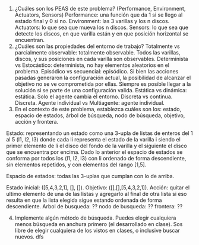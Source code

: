 1. ¿Cuáles son los PEAS de este problema? (Performance, Environment, Actuators, Sensors)
Performance: una función que da 1 si se llego al estado final y 0 si no.
Environment: las 3 varillas y los n discos.
Actuators: lo que sea que mueva los n discos.
Sensors: lo que sea que detecte los discos, en que varilla están y en que posición horizontal se encuentran.
2. ¿Cuáles son las propiedades del entorno de trabajo?
Totalmente  vs parcialmente observable: totalmente observable. Todos las varillas, discos, y sus posiciones en cada varilla son observables.
Determinista vs Estocástico: determinista, no hay elementos aleatorios en el problema.
Episódico vs secuencial: episódico. Si bien las acciones pasadas generaron la configuración actual, la posibilidad de alcanzar el objetivo no se ve comprometida por ellas. Siempre es posible llegar a la solución si se parte de una configuración valida.
Estática vs dinámica: estática. Solo el agente cambia el entorno.
Discreta vs continua. Discreta.
Agente individual vs Multiagente: agente individual.
3. En el contexto de este problema, establezca cuáles son los: estado, espacio de estados, árbol de búsqueda, nodo de búsqueda, objetivo, acción y frontera.

Estado: representando un estado como una 3-upla de listas de enteros del 1 al 5 (l1, l2, l3) donde cada li representa el estado de la varilla i siendo el primer elemento de li el disco del fondo de la varilla y el siguiente el disco que se encuentra por encima. Dado lo anterior el espacio de estados se conforma por todos los (l1, l2, l3) con li ordenado de forma descendiente, sin elementos repetidos, y con elementos del rango [1,5].

Espacio de estados: todas las 3-uplas que cumplan con lo de arriba.

Estado inicial: ([5,4,3,2,1], [], []).
Objetivo: ([],[],[5,4,3,2,1]).
Acción: quitar el ultimo elemento de una de las listas y agregarlo al final de otra lista si eso resulta en que la lista elegida sigue estando ordenada de forma descendiente.
Arbol de busqueda: ??
nodo de busqueda: ??
frontera: ??

4. Implemente algún método de búsqueda. Puedes elegir cualquiera menos búsqueda en anchura primero (el desarrollado en clase). Sos libre de elegir cualquiera de los vistos en clases, o inclusive buscar nuevos.
dfs




